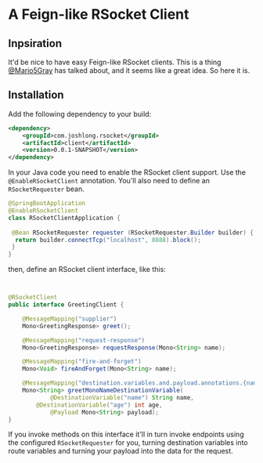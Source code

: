 # A Feign-like RSocket Client 

## Inpsiration 

It'd be nice to have easy Feign-like RSocket clients. This is a thing [@Mario5Gray](http://github.com/Mario5Gray) has talked about, and it seems like a great idea. So here it is. 

## Installation

Add the following dependency to your build: 

```xml
<dependency>
    <groupId>com.joshlong.rsocket</groupId>
    <artifactId>client</artifactId>
    <version>0.0.1-SNAPSHOT</version>
</dependency>
```

In your Java code you need to enable the RSocket client support. Use the `@EnableRSocketClient` annotation. You'll also need to define an `RSocketRequester` bean. 

```java
@SpringBootApplication
@EnableRSocketClient
class RSocketClientApplication {
 
 @Bean RSocketRequester requester (RSocketRequester.Builder builder) {
  return builder.connectTcp("localhost", 8888).block();
 }
}

``` 

then, define an RSocket client interface, like this:


```java 


@RSocketClient
public interface GreetingClient {

	@MessageMapping("supplier")
	Mono<GreetingResponse> greet();

	@MessageMapping("request-response")
	Mono<GreetingResponse> requestResponse(Mono<String> name);

	@MessageMapping("fire-and-forget")
	Mono<Void> fireAndForget(Mono<String> name);

	@MessageMapping("destination.variables.and.payload.annotations.{name}.{age}")
	Mono<String> greetMonoNameDestinationVariable(
            @DestinationVariable("name") String name,
	    @DestinationVariable("age") int age, 
            @Payload Mono<String> payload);
}

```

If you invoke methods on this interface it'll in turn invoke endpoints using the configured `RSocketRequester` for you, turning destination variables into route variables and turning your payload into the data for the request.
